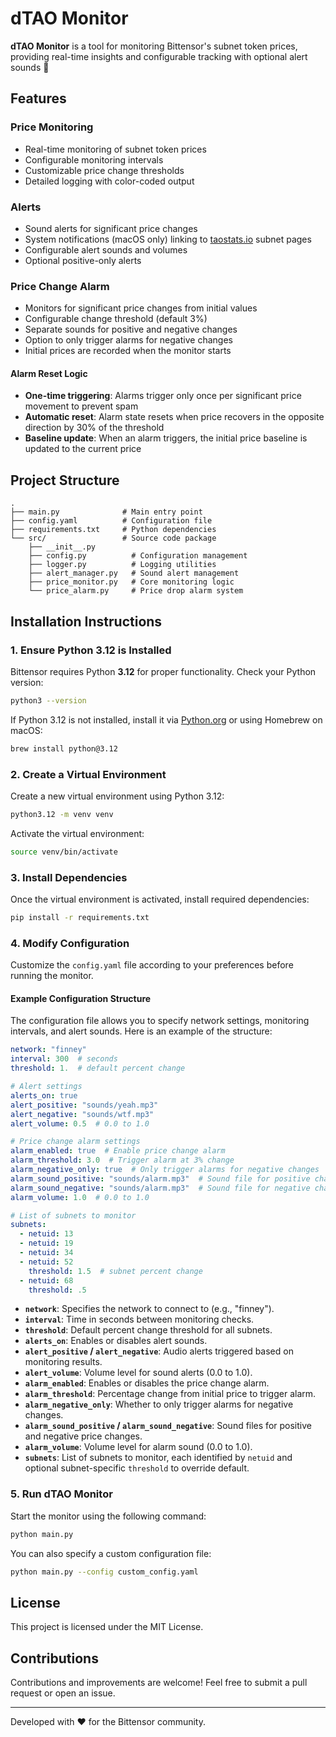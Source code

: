 # dTAO Monitor

**dTAO Monitor** is a tool for monitoring Bittensor's subnet token prices, providing real-time insights and configurable tracking with optional alert sounds 🔔

## Features

### Price Monitoring
- Real-time monitoring of subnet token prices
- Configurable monitoring intervals
- Customizable price change thresholds
- Detailed logging with color-coded output

### Alerts
- Sound alerts for significant price changes
- System notifications (macOS only) linking to [taostats.io](https://taostats.io/) subnet pages
- Configurable alert sounds and volumes
- Optional positive-only alerts

### Price Change Alarm
- Monitors for significant price changes from initial values
- Configurable change threshold (default 3%)
- Separate sounds for positive and negative changes
- Option to only trigger alarms for negative changes
- Initial prices are recorded when the monitor starts

#### Alarm Reset Logic
- **One-time triggering**: Alarms trigger only once per significant price movement to prevent spam
- **Automatic reset**: Alarm state resets when price recovers in the opposite direction by 30% of the threshold
- **Baseline update**: When an alarm triggers, the initial price baseline is updated to the current price

## Project Structure

```
.
├── main.py              # Main entry point
├── config.yaml          # Configuration file
├── requirements.txt     # Python dependencies
└── src/                 # Source code package
    ├── __init__.py
    ├── config.py          # Configuration management
    ├── logger.py          # Logging utilities
    ├── alert_manager.py   # Sound alert management
    ├── price_monitor.py   # Core monitoring logic
    └── price_alarm.py     # Price drop alarm system
```

## Installation Instructions

### **1. Ensure Python 3.12 is Installed**
Bittensor requires Python **3.12** for proper functionality.
Check your Python version:
```sh
python3 --version
```
If Python 3.12 is not installed, install it via [Python.org](https://www.python.org/downloads/) or using Homebrew on macOS:
```sh
brew install python@3.12
```

### **2. Create a Virtual Environment**
Create a new virtual environment using Python 3.12:
```sh
python3.12 -m venv venv
```
Activate the virtual environment:
```sh
source venv/bin/activate
```

### **3. Install Dependencies**
Once the virtual environment is activated, install required dependencies:
```sh
pip install -r requirements.txt
```

### **4. Modify Configuration**
Customize the `config.yaml` file according to your preferences before running the monitor.

#### **Example Configuration Structure**
The configuration file allows you to specify network settings, monitoring intervals, and alert sounds.
Here is an example of the structure:

```yaml
network: "finney"
interval: 300  # seconds
threshold: 1.  # default percent change

# Alert settings
alerts_on: true
alert_positive: "sounds/yeah.mp3"
alert_negative: "sounds/wtf.mp3"
alert_volume: 0.5  # 0.0 to 1.0

# Price change alarm settings
alarm_enabled: true  # Enable price change alarm
alarm_threshold: 3.0  # Trigger alarm at 3% change
alarm_negative_only: true  # Only trigger alarms for negative changes
alarm_sound_positive: "sounds/alarm.mp3"  # Sound file for positive changes
alarm_sound_negative: "sounds/alarm.mp3"  # Sound file for negative changes
alarm_volume: 1.0  # 0.0 to 1.0

# List of subnets to monitor
subnets:
  - netuid: 13
  - netuid: 19
  - netuid: 34
  - netuid: 52
    threshold: 1.5  # subnet percent change
  - netuid: 68
    threshold: .5
```

- **`network`**: Specifies the network to connect to (e.g., "finney").
- **`interval`**: Time in seconds between monitoring checks.
- **`threshold`**: Default percent change threshold for all subnets.
- **`alerts_on`**: Enables or disables alert sounds.
- **`alert_positive` / `alert_negative`**: Audio alerts triggered based on monitoring results.
- **`alert_volume`**: Volume level for sound alerts (0.0 to 1.0).
- **`alarm_enabled`**: Enables or disables the price change alarm.
- **`alarm_threshold`**: Percentage change from initial price to trigger alarm.
- **`alarm_negative_only`**: Whether to only trigger alarms for negative changes.
- **`alarm_sound_positive` / `alarm_sound_negative`**: Sound files for positive and negative price changes.
- **`alarm_volume`**: Volume level for alarm sound (0.0 to 1.0).
- **`subnets`**: List of subnets to monitor, each identified by `netuid` and optional subnet-specific `threshold` to override default.

### **5. Run dTAO Monitor**
Start the monitor using the following command:
```sh
python main.py
```

You can also specify a custom configuration file:
```sh
python main.py --config custom_config.yaml
```

## **License**
This project is licensed under the MIT License.

## **Contributions**
Contributions and improvements are welcome! Feel free to submit a pull request or open an issue.

---
Developed with ❤️ for the Bittensor community.

